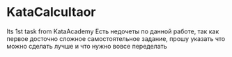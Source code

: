﻿# KataCalcultaor
Its 1st task from KataAcademy
Есть недочеты по данной работе, так как первое досточно сложное самостоятельное задание, прошу указать что можно сделать лучше и что нужно вовсе переделать
